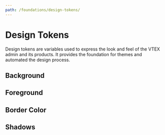 ```yaml
---
path: /foundations/design-tokens/
---
```


# Design Tokens

Design tokens are variables used to express the look and feel of the VTEX admin and its products. It provides the foundation for themes and automated the design process.

## Background

<tokenstable type="background"></tokenstable>

## Foreground

<tokenstable type="foreground"></tokenstable>

## Border Color

<tokenstable type="borderColor"></tokenstable>

## Shadows

<tokenstable type="shadows"></tokenstable>
